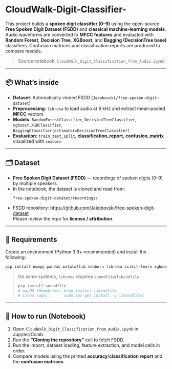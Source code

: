 # CloudWalk-Digit-Classifier-

This project builds a **spoken digit classifier (0–9)** using the open-source **Free Spoken Digit Dataset (FSDD)** and **classical machine‑learning models**. Audio waveforms are converted to **MFCC features** and evaluated with **Random Forest**, **Decision Tree**, **XGBoost**, and **Bagging (DecisionTree base)** classifiers. Confusion matrices and classification reports are produced to compare models.

> Source notebook: `CloudWalk_Digit_Classification_from_Audio.ipynb`

---

## 📦 What’s inside
- **Dataset**: Automatically cloned FSDD (`Jakobovski/free-spoken-digit-dataset`)
- **Preprocessing**: `librosa` to load audio at 8 kHz and extract mean‑pooled **MFCC** vectors
- **Models**: `RandomForestClassifier`, `DecisionTreeClassifier`, `xgboost.XGBClassifier`, `BaggingClassifier(estimator=DecisionTreeClassifier)`
- **Evaluation**: `train_test_split`, **classification_report**, **confusion_matrix** visualized with `seaborn`

---

## 🗂 Dataset
- **Free Spoken Digit Dataset (FSDD)** — recordings of spoken digits (0–9) by multiple speakers.
- In the notebook, the dataset is cloned and read from:
  ```text
  free-spoken-digit-dataset/recordings/
  ```
- FSDD repository: https://github.com/Jakobovski/free-spoken-digit-dataset  
  Please review the repo for **license / attribution**.

---

## 🔧 Requirements
Create an environment (Python 3.9+ recommended) and install the following:
```bash
pip install numpy pandas matplotlib seaborn librosa scikit-learn xgboost
```
> On some systems, `librosa` requires `soundfile`/`libsndfile`:
> ```bash
> pip install soundfile
> # macOS (Homebrew): brew install libsndfile
> # Linux (apt):      sudo apt-get install -y libsndfile1
> ```

---

## 🚀 How to run (Notebook)
1. Open `CloudWalk_Digit_Classification_from_Audio.ipynb` in Jupyter/Colab.
2. Run the **“Cloning the repository”** cell to fetch FSDD.
3. Run the import, dataset loading, feature extraction, and model cells in order.
4. Compare models using the printed **accuracy**/**classification report** and the **confusion matrices**.
